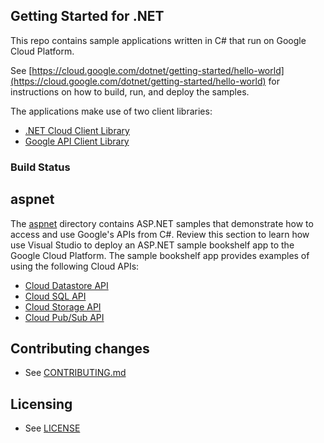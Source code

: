 ## Getting Started for .NET

This repo contains sample applications written in C# that run on Google Cloud Platform.

See [https://cloud.google.com/dotnet/getting-started/hello-world](https://cloud.google.com/dotnet/getting-started/hello-world) for instructions on how to build, run, and deploy the samples.

The applications make use of two client libraries:

* [.NET Cloud Client Library]
* [Google API Client Library]

### Build Status

## aspnet

The [aspnet] directory contains ASP.NET samples that demonstrate how to access and use Google's APIs from C#. 
Review this section to learn how use Visual Studio to deploy an ASP.NET sample bookshelf app to the Google Cloud Platform. 
The sample bookshelf app provides examples of using the following Cloud APIs:
 
* [Cloud Datastore API]
* [Cloud SQL API]
* [Cloud Storage API]
* [Cloud Pub/Sub API]

## Contributing changes

* See [CONTRIBUTING.md](CONTRIBUTING.md)

## Licensing

* See [LICENSE](LICENSE)

[.NET Cloud Client Library]: https://github.com/googlecloudplatform/gcloud-dotnet
[Google API Client Library]: https://github.com/google/google-api-dotnet-client
[aspnet]: ./aspnet
[Cloud Datastore API]: https://developers.google.com/api-client-library/dotnet/apis/datastore/v1beta3
[Cloud SQL API]: https://cloud.google.com/sql/docs/admin-api/
[Cloud Storage API]: http://googlecloudplatform.github.io/gcloud-dotnet/index.html
[Cloud Pub/Sub API]: https://developers.google.com/api-client-library/dotnet/apis/pubsub/v1
[windows-badge]: https://www.googleapis.com/download/storage/v1/b/silver-python2-kokoro-badges/o/getting-started-dotnet%2Fsystem_tests-windows.png?alt=media
